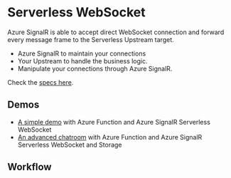 # Serverless WebSocket

Azure SignalR is able to accept direct WebSocket connection and forward every message frame to the Serverless Upstream target.
* Azure SignalR to maintain your connections
* Your Upstream to handle the business logic.
* Manipulate your connections through Azure SignalR.

Check the [specs here](./serverless-websocket/specs/runtime-websocket-serverless.md).

## Demos
* [A simple demo](./samples/simple-chat) with Azure Function and Azure SignalR Serverless WebSocket
* [An advanced chatroom](./samples/advanced-chatroom) with Azure Function and Azure SignalR Serverless WebSocket and Storage

## Workflow